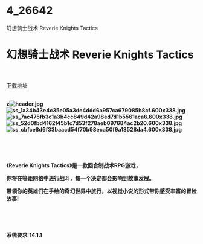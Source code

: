 # 4_26642
幻想骑士战术 Reverie Knights Tactics
# 幻想骑士战术 Reverie Knights Tactics
 <br/></br>
[下载地址](https://www.switch520.cc/article/26642 "下载地址")
<br/></br>

<p><strong>z<img title="header.jpg" src="https://www.switch520.cc/muke_img/2022_01_26_3a0896de65a26.jpg" alt="header.jpg"></strong><br>
<strong><img title="ss_1a34b43e4c35e05a3de4ddd6a957ca679085b8cf.600x338.jpg" src="https://www.switch520.cc/muke_img/2022_01_26_ce9310d847278.jpg" alt="ss_1a34b43e4c35e05a3de4ddd6a957ca679085b8cf.600x338.jpg"></strong><br>
<strong><img title="ss_7ac475fb3c1a3b4cc849d42a98ed7d1b5561aca6.600x338.jpg" src="https://www.switch520.cc/muke_img/2022_01_26_e62d06adc1da2.jpg" alt="ss_7ac475fb3c1a3b4cc849d42a98ed7d1b5561aca6.600x338.jpg"></strong><br>
<strong><img title="ss_52d0fbd4162f45b1c7d53f278aeb097684ac2b20.600x338.jpg" src="https://www.switch520.cc/muke_img/2022_01_26_22b41ad8e5b94.jpg" alt="ss_52d0fbd4162f45b1c7d53f278aeb097684ac2b20.600x338.jpg"></strong><br>
<strong><img title="ss_cbfce8d6f33baacd54f70b98eca50f9a18528da4.600x338.jpg" src="https://www.switch520.cc/muke_img/2022_01_26_970a43f4ba214.jpg" alt="ss_cbfce8d6f33baacd54f70b98eca50f9a18528da4.600x338.jpg">&nbsp;</strong></p>
<p>&nbsp;</p>
<p>&nbsp;</p>
<p><strong>《Reverie Knights Tactics》是一款回合制战术RPG游戏，</strong></p>
<p><strong>你将在等距网格中进行战斗，每一个决定都会影响到故事发展。</strong></p>
<p><strong>带领你的英雄们在手绘的奇幻世界中旅行，以视觉小说的形式带你感受丰富的冒险故事!</strong></p>
<p>&nbsp;</p>
<p>&nbsp;</p>
<p><strong>系统要求:14.1.1</strong></p>



